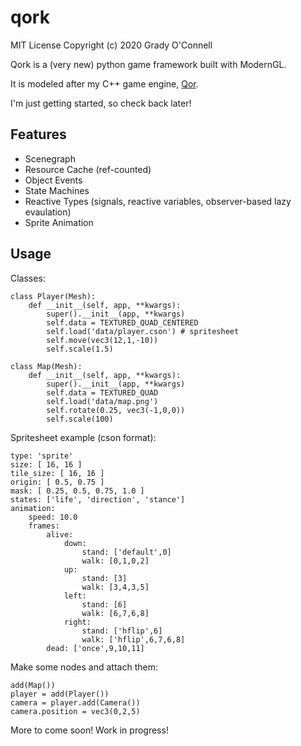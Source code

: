# qork

MIT License
Copyright (c) 2020 Grady O'Connell

Qork is a (very new) python game framework built with ModernGL.

It is modeled after my C++ game engine, [Qor](https://github.com/flipcoder/qor).

I'm just getting started, so check back later!

## Features

- Scenegraph
- Resource Cache (ref-counted)
- Object Events
- State Machines
- Reactive Types (signals, reactive variables, observer-based lazy evaulation)
- Sprite Animation

## Usage

Classes:
```
class Player(Mesh):
    def __init__(self, app, **kwargs):
        super().__init__(app, **kwargs)
        self.data = TEXTURED_QUAD_CENTERED
        self.load('data/player.cson') # spritesheet
        self.move(vec3(12,1,-10))
        self.scale(1.5)

class Map(Mesh):
    def __init__(self, app, **kwargs):
        super().__init__(app, **kwargs)
        self.data = TEXTURED_QUAD
        self.load('data/map.png')
        self.rotate(0.25, vec3(-1,0,0))
        self.scale(100)

```

Spritesheet example (cson format):
```
type: 'sprite'
size: [ 16, 16 ]
tile_size: [ 16, 16 ]
origin: [ 0.5, 0.75 ]
mask: [ 0.25, 0.5, 0.75, 1.0 ]
states: ['life', 'direction', 'stance']
animation:
    speed: 10.0
    frames:
        alive:
            down:
                stand: ['default',0]
                walk: [0,1,0,2]
            up:
                stand: [3]
                walk: [3,4,3,5]
            left:
                stand: [6]
                walk: [6,7,6,8]
            right:
                stand: ['hflip',6]
                walk: ['hflip',6,7,6,8]
        dead: ['once',9,10,11]

```


Make some nodes and attach them:
```
add(Map())
player = add(Player())
camera = player.add(Camera())
camera.position = vec3(0,2,5)
```

More to come soon!  Work in progress!

